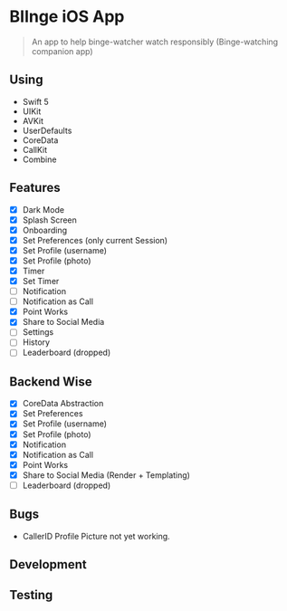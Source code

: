 #  BIInge iOS App

> An app to help binge-watcher watch responsibly (Binge-watching companion app)

## Using

- Swift 5
- UIKit
- AVKit
- UserDefaults
- CoreData
- CallKit
- Combine

## Features

- [x] Dark Mode
- [x] Splash Screen
- [x] Onboarding
- [x] Set Preferences (only current Session)
- [x] Set Profile (username)
- [x] Set Profile (photo)
- [x] Timer
- [x] Set Timer
- [ ] Notification
- [ ] Notification as Call
- [x] Point Works
- [x] Share to Social Media
- [ ] Settings
- [ ] History
- [ ] Leaderboard (dropped)

## Backend Wise

- [x] CoreData Abstraction
- [x] Set Preferences
- [x] Set Profile (username)
- [x] Set Profile (photo)
- [x] Notification
- [x] Notification as Call
- [x] Point Works
- [x] Share to Social Media (Render + Templating)
- [ ] Leaderboard (dropped)

## Bugs

- CallerID Profile Picture not yet working.

## Development


## Testing
